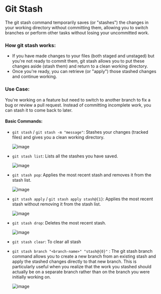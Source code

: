 # Git Stash
The git stash command temporarily saves (or "stashes") the changes in your working directory without committing them, allowing you to switch branches or perform other tasks without losing your uncommitted work.

### How git stash works:
- If you have made changes to your files (both staged and unstaged) but you're not ready to commit them, git stash allows you to put these changes aside (stash them) and return to a clean working directory.
- Once you're ready, you can retrieve (or "apply") those stashed changes and continue working.
  
### Use Case:
You're working on a feature but need to switch to another branch to fix a bug or review a pull request. Instead of committing incomplete work, you can stash it to come back to later.

#### Basic Commands:

- `git stash` / `git stash -m "message"`: Stashes your changes (tracked files) and gives you a clean working directory.
  
   ![image](https://github.com/user-attachments/assets/8f32a2ad-e7c0-499e-8abf-d5f33a421fb5)

- `git stash list`: Lists all the stashes you have saved.

   ![image](https://github.com/user-attachments/assets/92cc3a24-d3e5-4aa7-8abb-0b93385ed0ac)

- `git stash pop`: Applies the most recent stash and removes it from the stash list.

   ![image](https://github.com/user-attachments/assets/897de2c9-a0bd-4f00-ab38-9a328a9ac0d3)

- `git stash apply` / `git stash apply stash@{1}`: Applies the most recent stash without removing it from the stash list.

   ![image](https://github.com/user-attachments/assets/afc2d2b8-b016-480b-a64a-3562baf693d1)

- `git stash drop`: Deletes the most recent stash.

   ![image](https://github.com/user-attachments/assets/77fd2600-953f-4f93-809d-af7bbb3a461f)

- `git stash clear`: To clear all stash
- `git stash branch "<branch-name>" "stash@{0}"` : The git stash branch <branch-name> <stash> command allows you to create a new branch from an existing stash and apply the stashed changes directly to that new branch. This is particularly useful when you realize that the work you stashed should actually be on a separate branch rather than on the branch you were initially working on.

  ![image](https://github.com/user-attachments/assets/1aa61818-9a35-45ac-8298-91bce4adac9a)



  
